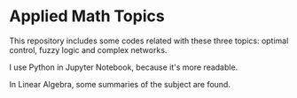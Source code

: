 # Applied Math Topics
This repository includes some codes related with these three topics: optimal control, fuzzy logic and complex networks.

I use Python in Jupyter Notebook, because it's more readable.

In Linear Algebra, some summaries of the subject are found.  
